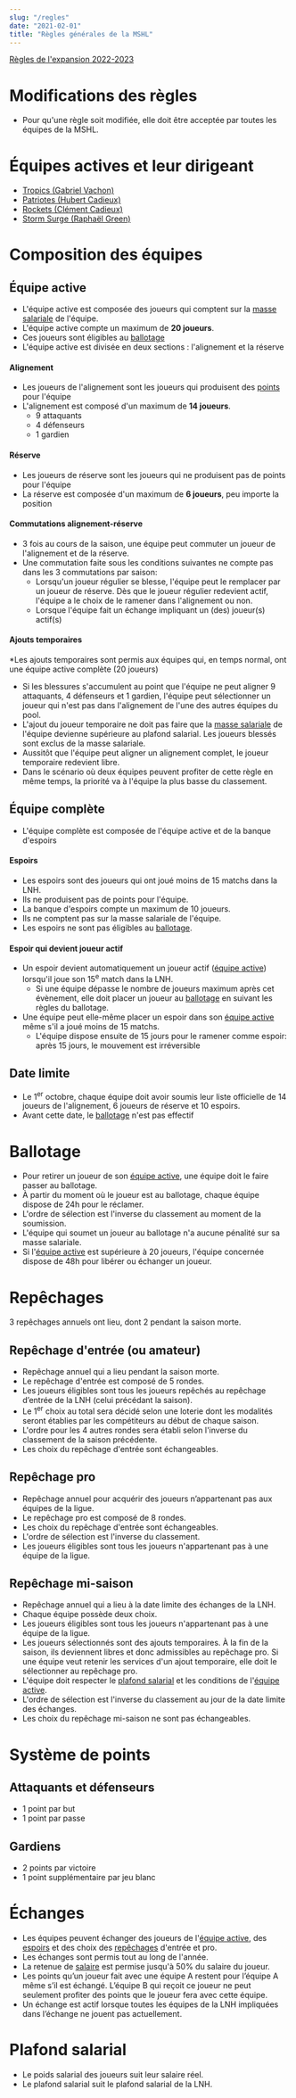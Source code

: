 ```yaml
---
slug: "/regles"
date: "2021-02-01"
title: "Règles générales de la MSHL"
---
```


[Règles de l'expansion 2022-2023](/doc/reglesExp2022)

# Modifications des règles
- Pour qu'une règle soit modifiée, elle doit être acceptée par toutes les équipes de la MSHL.

# Équipes actives et leur dirigeant
- [Tropics (Gabriel Vachon)](/pooler/gab)
- [Patriotes (Hubert Cadieux)](/pooler/hub)
- [Rockets (Clément Cadieux)](/pooler/cle)
- [Storm Surge (Raphaël Green)](/pooler/rap)

# Composition des équipes

## <a name="equAct"></a>Équipe active
- L'équipe active est composée des joueurs qui comptent sur la [masse salariale](#salaire) de l'équipe.
- L'équipe active compte un maximum de **20 joueurs**.
- Ces joueurs sont éligibles au [ballotage](#ballo)
- L'équipe active est divisée en deux sections : l'alignement et la réserve

#### Alignement
- Les joueurs de l'alignement sont les joueurs qui produisent des [points](#sysPts) pour l'équipe
- L'alignement est composé d'un maximum de **14 joueurs**.
    - 9 attaquants
    - 4 défenseurs
    - 1 gardien

#### Réserve
- Les joueurs de réserve sont les joueurs qui ne produisent pas de points pour l'équipe
- La réserve est composée d'un maximum de **6 joueurs**, peu importe la position

#### Commutations alignement-réserve
- 3 fois au cours de la saison, une équipe peut commuter un joueur de l'alignement et de la réserve.
- Une commutation faite sous les conditions suivantes ne compte pas dans les 3 commutations par saison:
    - Lorsqu'un joueur régulier se blesse, l'équipe peut le remplacer par un joueur de réserve. Dès que le joueur régulier redevient actif, l'équipe a le choix de le ramener dans l'alignement ou non.
    - Lorsque l'équipe fait un échange impliquant un (des) joueur(s) actif(s)

#### Ajouts temporaires
*Les ajouts temporaires sont permis aux équipes qui, en temps normal, ont une équipe active complète (20 joueurs)

- Si les blessures s'accumulent au point que l'équipe ne peut aligner 9 attaquants, 4 défenseurs et 1 gardien, l'équipe peut sélectionner un joueur qui n'est pas dans l'alignement de l'une des autres équipes du pool.
- L'ajout du joueur temporaire ne doit pas faire que la [masse salariale](#salaire) de l'équipe devienne supérieure au plafond salarial. Les joueurs blessés sont exclus de la masse salariale.
- Aussitôt que l'équipe peut aligner un alignement complet, le joueur temporaire redevient libre.
- Dans le scénario où deux équipes peuvent profiter de cette règle en même temps, la priorité va à l'équipe la plus basse du classement. 

## Équipe complète
- L'équipe complète est composée de l'équipe active et de la banque d'espoirs

#### <a name="esp"></a>Espoirs
- Les espoirs sont des joueurs qui ont joué moins de 15 matchs dans la LNH.
- Ils ne produisent pas de points pour l'équipe.
- La banque d'espoirs compte un maximum de 10 joueurs.
- Ils ne comptent pas sur la masse salariale de l'équipe.
- Les espoirs ne sont pas éligibles au [ballotage](#ballo).

#### Espoir qui devient joueur actif
- Un espoir devient automatiquement un joueur actif ([équipe active](#equAct)) lorsqu'il joue son 15<sup>e</sup> match dans la LNH.
    - Si une équipe dépasse le nombre de joueurs maximum après cet évènement, elle doit placer un joueur au [ballotage](#ballo) en suivant les règles du ballotage.
- Une équipe peut elle-même placer un espoir dans son [équipe active](#equAct) même s'il a joué moins de 15 matchs.
    - L'équipe dispose ensuite de 15 jours pour le ramener comme espoir: après 15 jours, le mouvement est irréversible

## Date limite
- Le 1<sup>er</sup> octobre, chaque équipe doit avoir soumis leur liste officielle de 14 joueurs de l'alignement, 6 joueurs de réserve et 10 espoirs.
- Avant cette date, le [ballotage](#ballo) n'est pas effectif

# <a name="ballo"></a>Ballotage
- Pour retirer un joueur de son [équipe active](#equAct), une équipe doit le faire passer au ballotage.
- À partir du moment où le joueur est au ballotage, chaque équipe dispose de 24h pour le réclamer.
- L'ordre de sélection est l'inverse du classement au moment de la soumission.
- L'équipe qui soumet un joueur au ballotage n'a aucune pénalité sur sa masse salariale.
- Si l'[équipe active](#equAct) est supérieure à 20 joueurs, l'équipe concernée dispose de 48h pour libérer ou échanger un joueur.

# <a name="draft"></a>Repêchages
3 repêchages annuels ont lieu, dont 2 pendant la saison morte.

## Repêchage d'entrée (ou amateur)
- Repêchage annuel qui a lieu pendant la saison morte.
- Le repêchage d'entrée est composé de 5 rondes.
- Les joueurs éligibles sont tous les joueurs repêchés au repêchage d’entrée de la LNH (celui précédant la saison).
- Le 1<sup>er</sup> choix au total sera décidé selon une loterie dont les modalités seront établies par les compétiteurs au début de chaque saison.
- L'ordre pour les 4 autres rondes sera établi selon l'inverse du classement de la saison précédente.
- Les choix du repêchage d'entrée sont échangeables.

## Repêchage pro
- Repêchage annuel pour acquérir des joueurs n’appartenant pas aux équipes de la ligue.
- Le repêchage pro est composé de 8 rondes.
- Les choix du repêchage d'entrée sont échangeables.
- L'ordre de sélection est l'inverse du classement.
- Les joueurs éligibles sont tous les joueurs n'appartenant pas à une équipe de la ligue.

## Repêchage mi-saison
- Repêchage annuel qui a lieu à la date limite des échanges de la LNH.
- Chaque équipe possède deux choix.
- Les joueurs éligibles sont tous les joueurs n'appartenant pas à une équipe de la ligue.
- Les joueurs sélectionnés sont des ajouts temporaires. À la fin de la saison, ils deviennent libres et donc admissibles au repêchage pro. Si une équipe veut retenir les services d'un ajout temporaire, elle doit le sélectionner au repêchage pro.
- L'équipe doit respecter le [plafond salarial](#salaire) et les conditions de l'[équipe active](#equAct).
- L'ordre de sélection est l'inverse du classement au jour de la date limite des échanges.
- Les choix du repêchage mi-saison ne sont pas échangeables.

# <a name="sysPts"></a>Système de points

## Attaquants et défenseurs
- 1 point par but
- 1 point par passe

## Gardiens
- 2 points par victoire
- 1 point supplémentaire par jeu blanc

# Échanges
- Les équipes peuvent échanger des joueurs de l'[équipe active](#equAct), des [espoirs](#esp) et des choix des [repêchages](#draft) d'entrée et pro.
- Les échanges sont permis tout au long de l'année.
- La retenue de [salaire](#salaire) est permise jusqu'à 50% du salaire du joueur.
- Les points qu’un joueur fait avec une équipe A restent pour l’équipe A même s’il est échangé. L’équipe B qui reçoit ce joueur ne peut seulement profiter des points que le joueur fera avec cette équipe.
- Un échange est actif lorsque toutes les équipes de la LNH impliquées dans l’échange ne jouent pas actuellement.

# <a name="salaire"></a>Plafond salarial
- Le poids salarial des joueurs suit leur salaire réel.
- Le plafond salarial suit le plafond salarial de la LNH.